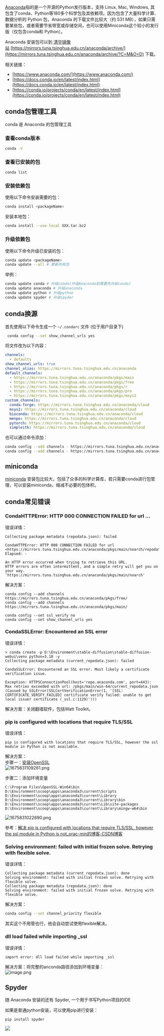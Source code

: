 [Anaconda](https://www.anaconda.com/)指的是一个开源的Python发行版本，支持 Linux, Mac, Windows, 其包含了conda、Python等180多个科学包及其依赖项。因为包含了大量科学计算、数据分析的 Python 包，Anaconda 的下载文件比较大（约 531 MB），如果只需要某些包，或者需要节省带宽或存储空间，也可以使用Miniconda这个较小的发行版（仅包含conda和 Python）。

Anaconda 安装包可以到 [清华镜像站](https://mirror.tuna.tsinghua.edu.cn/help/anaconda/) [https://mirrors.tuna.tsinghua.edu.cn/anaconda/archive/](https://mirrors.tuna.tsinghua.edu.cn/anaconda/archive/?C=M&O=D) 下载。

相关链接：

- [https://www.anaconda.com/](https://www.anaconda.com/)
- [https://docs.conda.io/en/latest/index.html](https://docs.conda.io/en/latest/index.html)
- [https://conda.io/projects/conda/en/latest/index.html](https://conda.io/projects/conda/en/latest/index.html)

<a name="d2b5b0b6"></a>
## conda包管理工具
conda 是 Anaconda 的包管理工具

<a name="6lEKn"></a>
### 查看conda版本
```bash
conda -V
```

<a name="84c1e457"></a>
### 查看已安装的包
```bash
conda list
```

<a name="03070d08"></a>
### 安装依赖包
使用以下命令安装需要的包：
```bash
conda install <packageName>
```

安装本地包：
```bash
conda install --use-local XXX.tar.bz2
```

<a name="d02bd59f"></a>
### 升级依赖包
使用以下命令升级已安装的包：
```bash
conda update <packageName>
conda update --all # 更新所有包
```

举例：
```bash
conda update conda # 升级conda(升级Anaconda前需要先升级conda)
conda update anaconda # 升级anaconda
conda update python # 升级python
conda update spyder # 升级spyder
```

<a name="uqtk3"></a>
## conda换源
首先使用以下命令生成一个 `~/.condarc` 文件 (位于用户目录下)
```bash
 conda config --set show_channel_urls yes
```
将文件改为以下内容：
```yaml
channels:
  - defaults
show_channel_urls: true
channel_alias: https://mirrors.tuna.tsinghua.edu.cn/anaconda
default_channels:
  - https://mirrors.tuna.tsinghua.edu.cn/anaconda/pkgs/main
  - https://mirrors.tuna.tsinghua.edu.cn/anaconda/pkgs/free
  - https://mirrors.tuna.tsinghua.edu.cn/anaconda/pkgs/r
  - https://mirrors.tuna.tsinghua.edu.cn/anaconda/pkgs/pro
  - https://mirrors.tuna.tsinghua.edu.cn/anaconda/pkgs/msys2
custom_channels:
  conda-forge: https://mirrors.tuna.tsinghua.edu.cn/anaconda/cloud
  msys2: https://mirrors.tuna.tsinghua.edu.cn/anaconda/cloud
  bioconda: https://mirrors.tuna.tsinghua.edu.cn/anaconda/cloud
  menpo: https://mirrors.tuna.tsinghua.edu.cn/anaconda/cloud
  pytorch: https://mirrors.tuna.tsinghua.edu.cn/anaconda/cloud
  simpleitk: https://mirrors.tuna.tsinghua.edu.cn/anaconda/cloud
```
也可以通过命令添加：
```bash
conda config --add channels - https://mirrors.tuna.tsinghua.edu.cn/anaconda/pkgs/free
conda config --add channels - https://mirrors.tuna.tsinghua.edu.cn/anaconda/pkgs/main
```

<a name="juMW2"></a>
## miniconda
[miniconda](https://docs.conda.io/en/latest/miniconda.html) 安装包比较大，包括了众多的科学计算库，若只需要conda进行包管理，可以安装miniconda，缩减不必要的包体积。

<a name="mkZxI"></a>
## conda常见错误
<a name="ajfH2"></a>
### CondaHTTPError: HTTP 000 CONNECTION FAILED for url ...
错误详情：
```
Collecting package metadata (repodata.json): failed

CondaHTTPError: HTTP 000 CONNECTION FAILED for url <https://mirrors.tuna.tsinghua.edu.cn/anaconda/pkgs/main/noarch/repodata.json>
Elapsed: -

An HTTP error occurred when trying to retrieve this URL.
HTTP errors are often intermittent, and a simple retry will get you on your way.
'https://mirrors.tuna.tsinghua.edu.cn/anaconda/pkgs/main/noarch'
```
解决方案：
```
conda config --add channels https://mirrors.tuna.tsinghua.edu.cn/anaconda/pkgs/free/
conda config --add channels https://mirrors.tuna.tsinghua.edu.cn/anaconda/pkgs/main/

conda config --set ssl_verify no
conda config --set show_channel_urls yes
```

<a name="HWq7R"></a>
### CondaSSLError: Encountered an SSL error
错误详情：
```
> conda create -p D:\Environment\stable-diffusion\stable-diffusion-webui\venv python=3.10 -y
Collecting package metadata (current_repodata.json): failed

CondaSSLError: Encountered an SSL error. Most likely a certificate verification issue.

Exception: HTTPSConnectionPool(host='repo.anaconda.com', port=443): Max retries exceeded with url: /pkgs/main/win-64/current_repodata.json (Caused by SSLError(SSLCertVerificationError(1, '[SSL: CERTIFICATE_VERIFY_FAILED] certificate verify failed: unable to get local issuer certificate (_ssl.c:1129)')))
```
解决方案：关闭翻墙软件，包括Watt Toolkit。


<a name="Hlrg2"></a>
### pip is configured with locations that require TLS/SSL
错误详情：
```
pip is configured with locations that require TLS/SSL, however the ssl module in Python is not available.
```

解决方案：<br />步骤一：[安装OpenSSL](https://slproweb.com/products/Win32OpenSSL.html)<br />![1675831109261.png](https://cdn.nlark.com/yuque/0/2023/png/2213540/1675831116217-572856e4-8111-403d-b00e-16863fd2da01.png#averageHue=%23eae6dc&clientId=uc6eb378d-9aee-4&from=paste&height=542&id=u51ab743d&originHeight=542&originWidth=1534&originalType=binary&ratio=1&rotation=0&showTitle=false&size=113097&status=done&style=none&taskId=u73b22766-94b3-4dd1-b6bd-11c6e6e3378&title=&width=1534)

步骤二：添加环境变量
```
C:\Program Files\OpenSSL-Win64\bin
D:\Environment\scoop\apps\anaconda3\current\Scripts
D:\Environment\scoop\apps\anaconda3\current\Library
D:\Environment\scoop\apps\anaconda3\current\Library\bin
D:\Environment\scoop\apps\anaconda3\current\Lib\site-packages
D:\Environment\scoop\apps\anaconda3\current\Library\mingw-w64\bin
```
![1675831022690.png](https://cdn.nlark.com/yuque/0/2023/png/2213540/1675831034857-08abf1d8-2523-465e-aee1-21e1965a7f3d.png#averageHue=%23f4eeec&clientId=uc6eb378d-9aee-4&from=paste&height=562&id=u707848ed&originHeight=562&originWidth=531&originalType=binary&ratio=1&rotation=0&showTitle=false&size=27145&status=done&style=none&taskId=u4e24fa1f-5ea5-466d-a0c6-fb2e39bb460&title=&width=531)


参考：[解决 pip is configured with locations that require TLS/SSL, however the ssl module in Python is not_orac-min的博客-CSDN博客](https://blog.csdn.net/qq_49580107/article/details/126380616)

<a name="QHNYa"></a>
### Solving environment: failed with initial frozen solve. Retrying with flexible solve.
错误详情：
```
Collecting package metadata (current_repodata.json): done
Solving environment: failed with initial frozen solve. Retrying with flexible solve.
Collecting package metadata (repodata.json): done
Solving environment: failed with initial frozen solve. Retrying with flexible solve.
```
解决方案：
```bash
conda config --set channel_priority flexible
```
其实这个不用管也行，他会自动尝试使用flexible解决。

<a name="fBn3u"></a>
### dll load failed while importing _ssl
错误详情：
```
import error: dll load failed while importing _ssl
```

解决方案：将完整的anconda路径添加到环境变量：<br />![image.png](https://cdn.nlark.com/yuque/0/2023/png/2213540/1677998458274-0240d31b-3694-49c4-8a26-7125aad46056.png#averageHue=%23f4f3f2&clientId=uad09b1e9-7f27-4&from=paste&height=569&id=ue5cc2fdc&originHeight=569&originWidth=531&originalType=binary&ratio=1&rotation=0&showTitle=false&size=33828&status=done&style=none&taskId=u37b1bc4e-a637-4406-b838-52756e780d9&title=&width=531)

<a name="GvXRt"></a>
## Spyder
随 Anaconda 安装的还有 Spyder, 一个用于书写Python项目的IDE

如果是普通python安装，可以使用pip进行安装：
```
pip install spyder
```

![](https://cdn.nlark.com/yuque/0/2020/png/2213540/1596785420038-02508d9d-89b7-4e42-a640-be9b50f90902.png#averageHue=%23faf9f9&height=1017&id=lNiZL&originHeight=1017&originWidth=1920&originalType=binary&ratio=1&rotation=0&showTitle=false&size=0&status=done&style=none&title=&width=1920)



